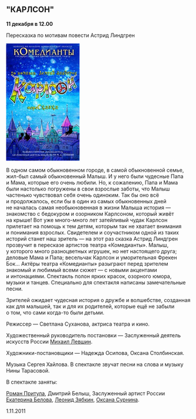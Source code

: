 ## "КАРЛСОН"


**11 декабря в 12.00**


Пересказка по мотивам повести Астрид Линдгрен


![](../../press/drugaya-zhizn/image-02.jpg)


В одном самом обыкновенном городе, в самой обыкновенной семье, жил-был самый обыкновенный Малыш. И у него были чудесные Папа и Мама, которые его очень любили. Но, к сожалению, Папа и Мама были настолько погружены в свои взрослые заботы, что Малыш частенько чувствовал себя очень одиноким. Так бы оно всё и продолжалось, если бы в один из самых обыкновенных дней не началась самая необыкновенная в жизни Малыша история — знакомство с бедокуром и озорником Карлсоном, который живёт на крыше! Вот уже много-много лет затейливый чудак Карлсон прилетает на помощь к тем детям, которым так не хватает внимания и понимания взрослых. Свидетелем и соучастником одной из таких историй станет наш зритель — на этот раз сказка Астрид Линдгрен прозвучит в пересказе артистов театра «Комедианты». Малыш, у которого много разноцветных игрушек, но нет настоящего друга; деловые Мама и Папа; весельчак Карлсон и уморительная Фрекен Бок… Актёры театра «Комедианты» разыграют перед зрителем знакомый и любимый всеми сюжет — с новыми акцентами и интонациями. Спектакль полон ярких красок, озорного юмора, музыки и танцев. Специально для спектакля написаны замечательные песни.

Зрителей ожидает чудесная история о дружбе и волшебстве, созданная как для малышей, так и для их родителей, которые ещё не забыли о том, что сами когда-то были детьми.


Режиссер — Светлана Суханова, актриса театра и кино.


Художественный руководитель постановки — Заслуженный деятель искусств России [Михаил Левшин][0].


Художники-постановщики — Надежда Осипова, Оксана Столбинская.


Музыка Сергея Хайлова. В спектакле звучат песни на слова и музыку Нины Тарасовой.


В спектакле заняты:


[Роман Притула][1], Дмитрий Белыш, Заслуженный артист России [Екатерина Белова][2], [Леонид Зябкин][3], [Оксана Сурнина][4].


1.11.2011

[0]: ../../person/mikhail-levshin "Михаил Левшин"
[1]: ../../person/roman-pritula "Роман Притула"
[2]: ../../person/ekaterina-belova "Екатерина Белова"
[3]: ../../person/leonid-zyabkin "Леонид Зябкин"
[4]: ../../person/oksana-surnina "Оксана Сурнина"